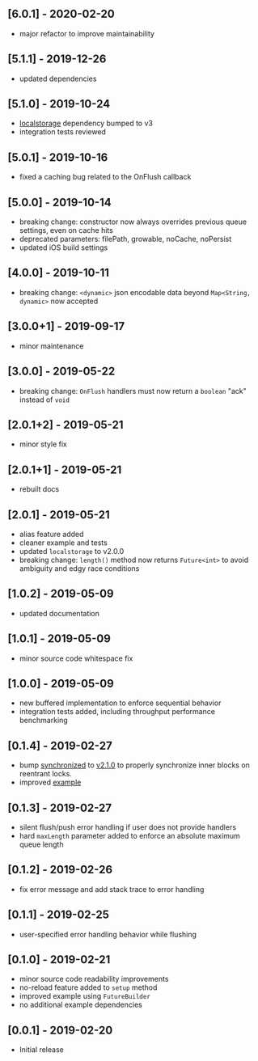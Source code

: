 ## [6.0.1] - 2020-02-20

- major refactor to improve maintainability

## [5.1.1] - 2019-12-26

- updated dependencies

## [5.1.0] - 2019-10-24

- [localstorage](https://pub.dev/packages/localstorage) dependency bumped to v3
- integration tests reviewed

## [5.0.1] - 2019-10-16

- fixed a caching bug related to the OnFlush callback

## [5.0.0] - 2019-10-14

- breaking change: constructor now always overrides previous queue settings, even on cache hits
- deprecated parameters: filePath, growable, noCache, noPersist
- updated iOS build settings

## [4.0.0] - 2019-10-11

- breaking change: `<dynamic>` json encodable data beyond `Map<String, dynamic>` now accepted

## [3.0.0+1] - 2019-09-17

- minor maintenance

## [3.0.0] - 2019-05-22

- breaking change: `OnFlush` handlers must now return a `boolean` "ack" instead
  of `void`

## [2.0.1+2] - 2019-05-21

- minor style fix

## [2.0.1+1] - 2019-05-21

- rebuilt docs

## [2.0.1] - 2019-05-21

- alias feature added
- cleaner example and tests
- updated `localstorage` to v2.0.0
- breaking change: `length()` method now returns `Future<int>` to avoid
  ambiguity and edgy race conditions

## [1.0.2] - 2019-05-09

- updated documentation

## [1.0.1] - 2019-05-09

- minor source code whitespace fix

## [1.0.0] - 2019-05-09

- new buffered implementation to enforce sequential behavior
- integration tests added, including throughput performance benchmarking

## [0.1.4] - 2019-02-27

- bump [synchronized](https://pub.dartlang.org/packages/synchronized) to
  [v2.1.0](https://pub.dartlang.org/packages/synchronized/versions/2.1.0) to properly
  synchronize inner blocks on reentrant locks.
- improved [example](https://pub.dartlang.org/packages/flutter_persistent_queue#-example-tab-)

## [0.1.3] - 2019-02-27

- silent flush/push error handling if user does not provide handlers
- hard `maxLength` parameter added to enforce an absolute maximum queue length

## [0.1.2] - 2019-02-26

- fix error message and add stack trace to error handling

## [0.1.1] - 2019-02-25

- user-specified error handling behavior while flushing

## [0.1.0] - 2019-02-21

- minor source code readability improvements
- no-reload feature added to `setup` method
- improved example using `FutureBuilder`
- no additional example dependencies

## [0.0.1] - 2019-02-20

- Initial release

